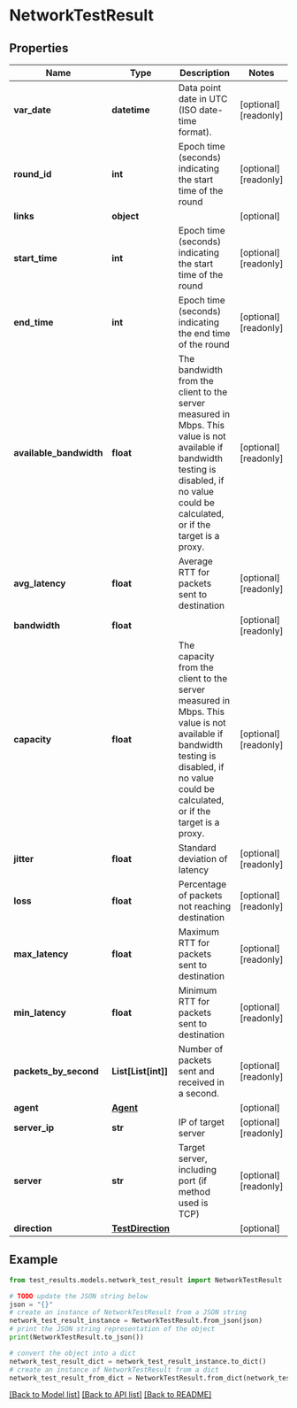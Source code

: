 # NetworkTestResult


## Properties

Name | Type | Description | Notes
------------ | ------------- | ------------- | -------------
**var_date** | **datetime** | Data point date in UTC (ISO date-time format). | [optional] [readonly] 
**round_id** | **int** | Epoch time (seconds) indicating the start time of the round | [optional] [readonly] 
**links** | **object** |  | [optional] 
**start_time** | **int** | Epoch time (seconds) indicating the start time of the round | [optional] [readonly] 
**end_time** | **int** | Epoch time (seconds) indicating the end time of the round | [optional] [readonly] 
**available_bandwidth** | **float** | The bandwidth from the client to the server measured in Mbps. This value is not available if bandwidth testing is disabled, if no value could be calculated, or if the target is a proxy. | [optional] [readonly] 
**avg_latency** | **float** | Average RTT for packets sent to destination | [optional] [readonly] 
**bandwidth** | **float** |  | [optional] [readonly] 
**capacity** | **float** | The capacity from the client to the server measured in Mbps. This value is not available if bandwidth testing is disabled, if no value could be calculated, or if the target is a proxy. | [optional] [readonly] 
**jitter** | **float** | Standard deviation of latency | [optional] [readonly] 
**loss** | **float** | Percentage of packets not reaching destination | [optional] [readonly] 
**max_latency** | **float** | Maximum RTT for packets sent to destination | [optional] [readonly] 
**min_latency** | **float** | Minimum RTT for packets sent to destination | [optional] [readonly] 
**packets_by_second** | **List[List[int]]** | Number of packets sent and received in a second. | [optional] [readonly] 
**agent** | [**Agent**](Agent.md) |  | [optional] 
**server_ip** | **str** | IP of target server | [optional] [readonly] 
**server** | **str** | Target server, including port (if method used is TCP) | [optional] [readonly] 
**direction** | [**TestDirection**](TestDirection.md) |  | [optional] 

## Example

```python
from test_results.models.network_test_result import NetworkTestResult

# TODO update the JSON string below
json = "{}"
# create an instance of NetworkTestResult from a JSON string
network_test_result_instance = NetworkTestResult.from_json(json)
# print the JSON string representation of the object
print(NetworkTestResult.to_json())

# convert the object into a dict
network_test_result_dict = network_test_result_instance.to_dict()
# create an instance of NetworkTestResult from a dict
network_test_result_from_dict = NetworkTestResult.from_dict(network_test_result_dict)
```
[[Back to Model list]](../README.md#documentation-for-models) [[Back to API list]](../README.md#documentation-for-api-endpoints) [[Back to README]](../README.md)


